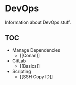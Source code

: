 # DevOps
Information about DevOps stuff.


## TOC
- Manage Dependencies
 	* [[Conan]]
 - GitLab
	 - [[Basics]]
- Scripting
	- [[SSH Copy ID]]